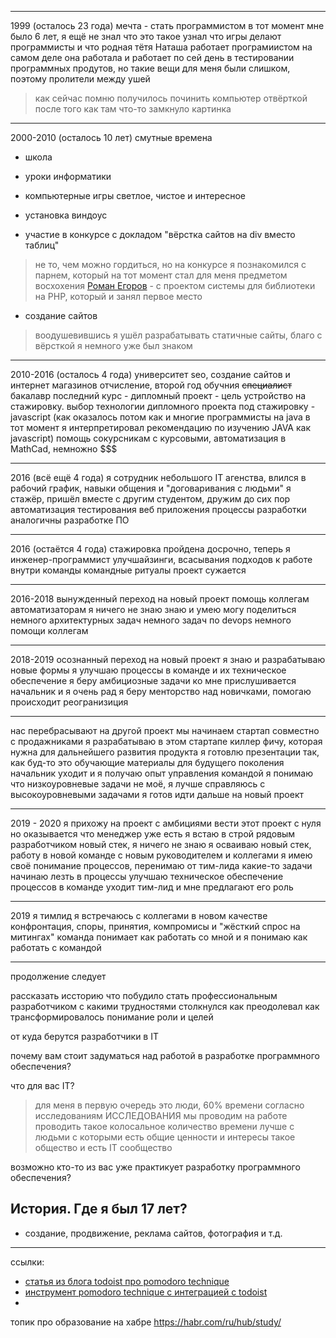 

---
1999 (осталось 23 года)
мечта - стать программистом
в тот момент мне было 6 лет, я ещё не знал что это такое
узнал что игры делают программисты и что родная тётя Наташа работает програмиистом
на самом деле она работала и работает по сей день в тестировании программных продутов, но такие вещи для меня были слишком, поэтому пролители между ушей

> как сейчас помню получилось починить компьютер отвёрткой после того как там что-то замкнуло
> картинка

---
2000-2010 (осталось 10 лет)
смутные времена
- школа
- уроки информатики
- компьютерные игры
светлое, чистое и интересное
- установка виндоус

- участие в конкурсе с докладом "вёрстка сайтов на div вместо таблиц"
> не то, чем можно гордиться, но на конкурсе я познакомился с парнем, который на тот момент стал для меня предметом восхохения
> [Роман Егоров](https://vk.com/egorov_roman_k) - с проектом системы для библиотеки на PHP, который и занял первое место
- создание сайтов
> воодушевившись я ушёл разрабатывать статичные сайты, благо с вёрсткой я немного уже был знаком

---
2010-2016 (осталось 4 года)
университет
seo, создание сайтов и интернет магазинов
отчисление, второй год обучния
~~специалист~~ бакалавр
последний курс - дипломный проект - цель устройство на стажировку. выбор технологии дипломного проекта под стажировку - javascript (как оказалось потом как и многие программисты на java в тот момент я интерпретировал рекомендацию по изучению JAVA как javascript)
помощь сокурсникам с курсовыми, автоматизация в MathCad, немножно $$$

---
2016 (всё ещё 4 года)
я сотрудник небольшого IT агенства, влился в рабочий график, навыки общения и "договаривания с людьми"
я стажёр, пришёл вместе с другим студентом, дружим до сих пор
автоматизация тестирования веб приложения
процессы разработки аналогичны разработке ПО

---
2016 (остаётся 4 года)
стажировка пройдена досрочно, теперь я инженер-программист
улучшайзинги, всасывания подходов к работе внутри команды
командные ритуалы
проект сужается

---
2016-2018
вынужденный переход на новый проект 
помощь коллегам автоматизаторам
я ничего не знаю
знаю и умею
могу поделиться
немного архитектурных задач
немного задач по devops
немного помощи коллегам

---
2018-2019
осознанный переход на новый проект
я знаю и разрабатываю новые формы
я улучшаю процессы в команде и их техническое обеспечение
я беру амбициозные задачи
ко мне прислушивается начальник и я очень рад
я беру менторство над новичками, помогаю
происходит реогранизиция

---

нас перебрасывают на другой проект
мы начинаем стартап совместно с продажниками
я разрабатываю в этом стартапе киллер фичу, которая нужна для дальнейшего развития продукта
я готовлю презентации так, как буд-то это обучающие материалы для будущего поколения
начальник уходит и я получаю опыт управления командой
я понимаю что низкоуровневые задачи не моё, я лучше справляюсь с высокоуровневыми задачами
я готов идти дальше на новый проект

---
2019 - 2020
я прихожу на проект с амбициями вести этот проект с нуля
но оказывается что менеджер уже есть 
я встаю в строй рядовым разработчиком
новый стек, я ничего не знаю
я осваиваю новый стек, работу в новой команде с новым руководителем и коллегами
я имею своё понимание процессов, перенимаю от тим-лида какие-то задачи
начинаю лезть в процессы
улучшаю техническое обеспечение процессов в команде
уходит тим-лид и мне предлагают его роль

---
2019 
я тимлид
я встречаюсь с коллегами в новом качестве
конфронтация, споры, принятия, компромисы и "жёсткий спрос на митингах"
команда понимает как работать со мной и я понимаю как работать с командой

---
продолжение следует

рассказать иссторию
что побудило стать профессиональным разработчиком
с какими трудностями столкнулся как преодолевал
как трансформировалось понимание роли и целей

от куда берутся разработчики в IT

почему вам стоит задуматься над работой в разработке программного обеспечения?

что для вас IT?

> для меня в первую очередь это люди, 60% времени согласно исследованиям ИССЛЕДОВАНИЯ мы проводим на работе
> проводить такое колосальное количество времени лучше с людьми с которыми есть общие ценности и интересы
> такое общество и есть IT сообщество

возможно кто-то из вас уже практикует разработку программного обеспечения?

## История. Где я был 17 лет?
* создание, продвижение, реклама сайтов, фотография и т.д.

<!-- Внимательные могли бы задать вопрос, где ты был 17 лет, что за смутные времена?

Отвечу: seo, создание сайтов и интернет-магазинов, контекстная реклама. В общем зарабатывал как мог.
Ближе к последнему курсу университета и после второго отличления я осознал что что-то делаю не так.
Стало понятно что есть проблема:
* учёба не приносила радости, доходы не росли
* перспектива развиваться в создании и продвижении требует вложений и движение либо в сторону крупных клиентов, либо в потоковые заказы. Для первого нужны связи, для второго вложения на найм сотрудников и оплату труда.
Ни первого ни второго у меня не было.
Да и бизнесменом в этой сфере становиться не хотелось.

Вопрос: Но что случилось на последнем курсе университета?

 -->

---

ссылки:
* [статья из блога todoist про pomodoro technique](https://todoist.com/productivity-methods/pomodoro-technique#how-to-pomodoro-with-todoist)
* [инструмент pomodoro technique с интеграцией с todoist](https://pomodoneapp.com/)
* 

топик про образование на хабре
https://habr.com/ru/hub/study/